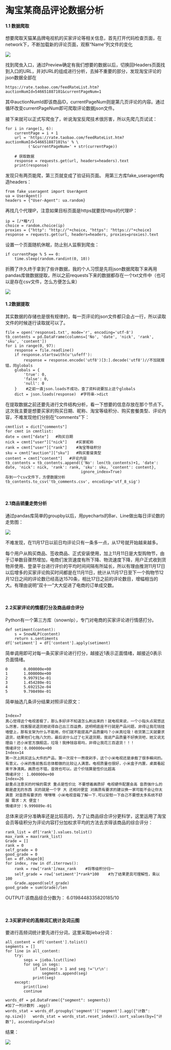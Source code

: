 <h1>淘宝某商品评论数据分析</h1>
<h4>1.1 数据爬取</h4>
<p>想要爬取天猫某品牌电视机的买家评论等相关信息，首先打开代码检查页面，在network下，不断加载新的评论页面，观察“Name”列文件的变化</p>
<img src="https://github.com/CrazyForamenMagnum/lwy-p/blob/%E7%BD%91%E7%BB%9C%E8%88%86%E6%83%85%E5%88%86%E6%9E%90/pic1.png">
<p>找到爬虫入口，通过Preview确定有我们想要的数据以后，切换回Headers页面找到入口的URL，并对URL的组成进行分析，去掉不重要的部分，发现淘宝评论的json数据全部在
    
```    
https://rate.taobao.com/feedRateList.htm?auctionNumId=546651887101&currentPageNum=1
```

其中auctionNumId即该商品ID，currentPageNum则是第几页评论的内容。通过循环改变currentPageNum即可爬取评论数据json文件。</p>
<p>接下来就可以正式写爬虫了，听说淘宝反爬技术很厉害，所以先爬几页试试：</p>

```
for i in range(1, 6):
    currentPage = i + 1
    url = 'https://rate.taobao.com/feedRateList.htm?auctionNumId=546651887101%s' % \
          ('&currentPageNum=' + str(currentPage))
 
    # 获取数据
    response = requests.get(url, headers=headers).text
    print(response)
```

发现只有两页能爬，第三页就变成了验证码页面。
用第三方库fake_useragent构造headers：

```
from fake_useragent import UserAgent
ua = UserAgent()
headers = {"User-Agent": ua.random}
```

<p>再找几个代理IP，注意如果目标页面是https就要找https的代理IP：</p>

```
ip = [/*略*/]
choice = random.choice(ip)
proxies = {"http": "http://"+choice, "https": "https://"+choice}
response = requests.get(url, headers=headers, proxies=proxies).text
```

<p>设置一个页面随机休眠，防止别人监察到爬虫：</p>

```
if currentPage % 5 == 0:
    time.sleep(random.randint(0, 10))
```

<p>折腾了许久终于拿到了些许数据，我的个人习惯是先将json数据爬取下来再用pandas库做数据提取，所以之前requests下来的数据都存在一个txt文件中（也可以是存在csv文件，怎么方便怎么来）</p>
<img src="https://github.com/CrazyForamenMagnum/lwy-p/blob/%E7%BD%91%E7%BB%9C%E8%88%86%E6%83%85%E5%88%86%E6%9E%90/pic2.png" />
<br>
<h4>1.2数据提取</h4>
<p>其实数据的存储也是很有规律的，每一页评论的json文件都只会占一行，所以读取文件的时候逐行读取就可以了。</p>

```
file = open('response1.txt', mode='r', encoding='utf-8')
tb_contents = pd.DataFrame(columns=['No', 'date', 'nick', 'rank', 'sku', 'content'])
for i in range(0, 97):
    response = file.readline()
    if response.startswith(u'\ufeff'):
        response = response.encode('utf8')[3:].decode('utf8')//不加就报错，同globals
    globals = {
        'true': 0,
        'false': 0,
        'null': 0
    }    #之前一直json.loads不成功，查了资料说要加上这个globals
    dict = json.loads(response)  #字符串->dict
```

<p>在提取数据之前还要先进行文件结构分析，看一下想要的信息存放在那个节点下。这次我主要是想要买家的购买日期、昵称、淘宝等级积分、购买套餐类型、评论内容，不难发现他们分别在“comments”下：</p>

```
cmntlist = dict["comments"]
for cmnt in cmntlist:
date = cmnt["date"]   #购买日期
nick = cmnt["user"]["nick"]    #买家昵称
rank = cmnt["user"]["rank"]	   #淘宝等级积分
sku = cmnt["auction"]["sku"]   #购买套餐类型
content = cmnt["content"]	#评论内容
tb_contents = tb_contents.append({'No': len(tb_contents)+1, 'date': date, 'nick': nick, 'rank': rank, 'sku': sku, 'content': content},
                                 ignore_index=True)
存到一个csv文件下，方便数据分析
tb_contents.to_csv('tb_comments.csv', encoding='utf_8_sig')
```

<br>
<h4>2.1商品销量走势分析</h4>
<p>通过pandas库简单的groupby以后，用pyecharts的Bar、Line做出每日评论数的走势图：</p>
<img src="https://github.com/CrazyForamenMagnum/lwy-p/blob/%E7%BD%91%E7%BB%9C%E8%88%86%E6%83%85%E5%88%86%E6%9E%90/pic3.png" />
<p>不难发现，在11月17日以前日均评论只有一条多一点，从17号就开始越来越多。</p>
<p>每个用户从购买商品、签收商品、正式安装使用，加上11月11日是大型购物节，由于订单数目骤然增加，电商们发货速度有所下降、物流速度下降，用户正式收到货物并使用、登录平台进行评价的平均时间间隔有所延长，所以有理由推测11月17日以后增多的买家评论购买时间都是在11月11日，统计从11月17日至下一个购物节12月12日之间的评论数已经高达1570条，相比17日之前的评论数目，增幅相当的大。有理由说明“双十一”大大促进了电商的订单成交数。</p>
<br>
<h4>2.2买家评论的情感打分及商品综合评分</h4>
<p>Python有一个第三方库（snownlp），专门对电商的买家评论进行情感打分。</p>

```
def setiment(content):
    s = SnowNLP(content)
    return s.sentiments
df['setiment'] = df['content'].apply(setiment)
```
<p>简单调用即可对每一条买家评论进行打分，越接近1表示正面情绪，越接近0表示负面情绪。</p>

```
0       0.000000e+00
1       1.000000e+00
2       9.997915e-01
3       1.454280e-01
4       5.692152e-04
5       9.798498e-01
```

<p>简单抽选几条评分结果对照评论原文：</p>

```

Index=7 
真心觉得这个电视差极了，那么多好评不知道怎么刷出来的！就电视来说，一个小指头点晃悠这么厉害，找客服说退货她说得自己出三百运费，这明明底座不行就是产品问题，非得让我花钱挂墙壁上，那有支架为什么不能用，你们就不能提高产品质量吗？小米真垃圾！收货第二天就要求退货，结果他们七拖八欠的，最后说什么过了七天退货期，我说产品质量不好换货吧，她又说无理由！还小米官方旗舰店，垃圾！我挣钱容易吗，非得让我花三百退货！！！
情绪评分：0.000000e+00
Index=14
第一次上网买这么大件的产品，第一次双十一熬夜剁手，这个小米电视还是承载了很多瞬间的。有意义。小米的售前售后总体都做的比较让人满意。电视质量也很好，小米盒子内置，桌面看起来干净清爽。画质也不错，音效也可以。这个价钱算是性价比超高
情绪评分： 1.000000e+00
Index=26
敲重点注意买的时候的需求 重点是性价比 不要想着画质好 电视硬件配置会高 音质强什么的都是虚无的东西 买的就是一个字 大 还相对便宜 对画质有要求的建议换一家可能不会让你太满意 对音质有要求的 嘿嘿嘿 小米电视音箱了解一下.可以安慰一下自己不要想太多系统不舒服 需求：大 便宜！
情绪评分：9.999889e-01
```

<p>总体来说评分准确率还是比较高的，为了让商品综合评分更科学，这里运用了淘宝会员等级积分为评论内容打分加权求平均的方法去求得该商品的综合评分：</p>

```
rank_list = df['rank'].values.tolist()
max_rank = max(rank_list)
Grade = []
rank = 0
self_grade = 0
good_grade = 0
len = df.shape[0]
for index, row in df.iterrows():
    rank = row['rank']/max_rank    #将等级积分归一
    self_grade = row['setiment']*rank*100    #为了结果更具可理解性，乘以100
    Grade.append(self_grade)
good_grade = sum(Grade)/len
```

<p>OUTPUT:该商品综合分数为： 6.0198448335820185/10</p>
<br>
<h4>2.3买家评论的高频词汇统计及词云图</h4>
<p>要进行高频词统计要先进行分词，这里采取jieba分词：</p>

```
all_content = df['content'].tolist()
segments = []
for line in all_content:
    try:
        segs = jieba.lcut(line)
        for seg in segs:
            if len(seg) > 1 and seg !='\r\n':
                segments.append(seg)
            print(seg)
    except:
        print(line)
        continue

words_df = pd.DataFrame({"segment": segments})
#加了一列计数列 .agg()
words_stat = words_df.groupby('segment')['segment'].agg({"计数": np.size})   words_stat = words_stat.reset_index().sort_values(by=["计数"], ascending=False)
```

<p>结果：</p>
<img src="https://github.com/CrazyForamenMagnum/lwy-p/blob/%E7%BD%91%E7%BB%9C%E8%88%86%E6%83%85%E5%88%86%E6%9E%90/pic4.png"/>
